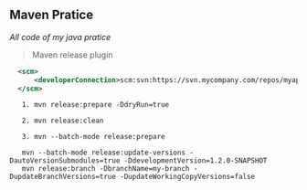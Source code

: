 ## Maven Pratice

   _All code of my java pratice_

 > Maven release plugin

 ```xml
   <scm>
       <developerConnection>scm:svn:https://svn.mycompany.com/repos/myapplication/trunk/mycomponent/</developerConnection>
   </scm>
 ```

 ```shell
    1. mvn release:prepare -DdryRun=true

    2. mvn release:clean

    3. mvn --batch-mode release:prepare

    mvn --batch-mode release:update-versions -DautoVersionSubmodules=true -DdevelopmentVersion=1.2.0-SNAPSHOT
    mvn release:branch -DbranchName=my-branch -DupdateBranchVersions=true -DupdateWorkingCopyVersions=false
 ```